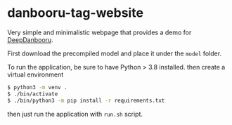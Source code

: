 # danbooru-tag-website

Very simple and minimalistic webpage that provides a demo for [DeepDanbooru](https://github.com/KichangKim/DeepDanbooru).

First download the precompiled model and place it under the `model` folder.

To run the application, be sure to have Python > 3.8 installed. then create a virtual environment
```sh
$ python3 -m venv .
$ ./bin/activate
$ ./bin/python3 -m pip install -r requirements.txt
```

then just run the application with `run.sh` script.
